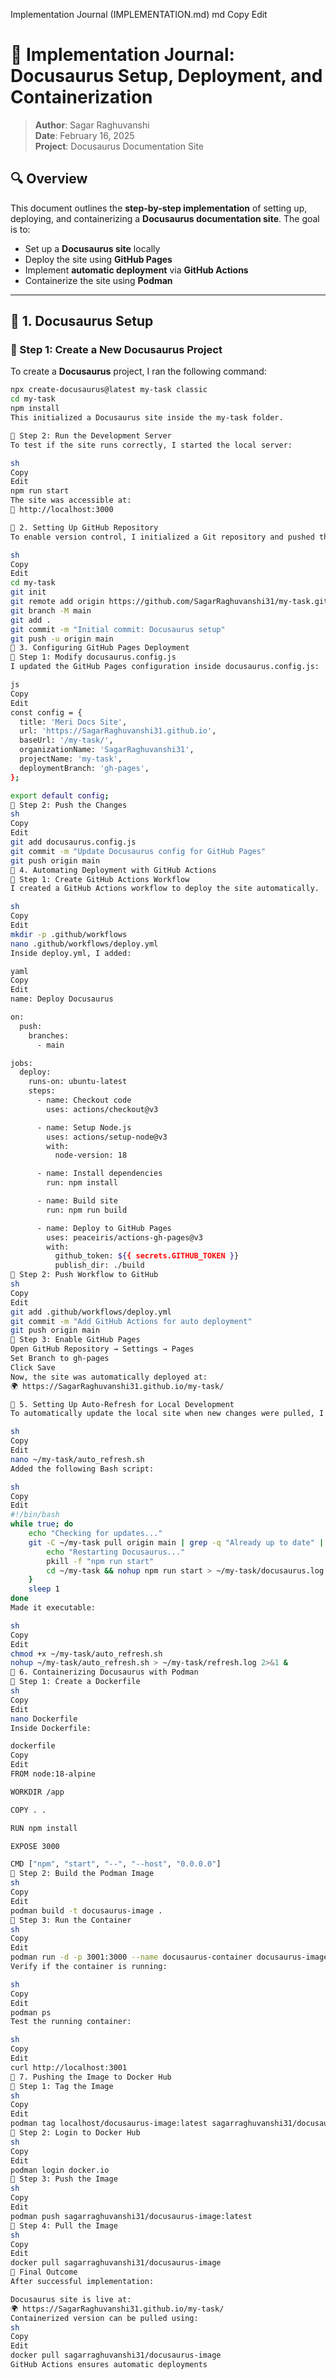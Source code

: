  Implementation Journal (IMPLEMENTATION.md)
md
Copy
Edit
# 📖 Implementation Journal: Docusaurus Setup, Deployment, and Containerization  

> **Author**: Sagar Raghuvanshi  
> **Date**: February 16, 2025  
> **Project**: Docusaurus Documentation Site  

## 🔍 Overview  

This document outlines the **step-by-step implementation** of setting up, deploying, and containerizing a **Docusaurus documentation site**. The goal is to:  

- Set up a **Docusaurus site** locally  
- Deploy the site using **GitHub Pages**  
- Implement **automatic deployment** via **GitHub Actions**  
- Containerize the site using **Podman**  

---

## 📌 1. Docusaurus Setup  

### 🔹 Step 1: Create a New Docusaurus Project  

To create a **Docusaurus** project, I ran the following command:  

```sh
npx create-docusaurus@latest my-task classic
cd my-task
npm install
This initialized a Docusaurus site inside the my-task folder.

🔹 Step 2: Run the Development Server
To test if the site runs correctly, I started the local server:

sh
Copy
Edit
npm run start
The site was accessible at:
📍 http://localhost:3000

📌 2. Setting Up GitHub Repository
To enable version control, I initialized a Git repository and pushed the project to GitHub:

sh
Copy
Edit
cd my-task
git init
git remote add origin https://github.com/SagarRaghuvanshi31/my-task.git
git branch -M main
git add .
git commit -m "Initial commit: Docusaurus setup"
git push -u origin main
📌 3. Configuring GitHub Pages Deployment
🔹 Step 1: Modify docusaurus.config.js
I updated the GitHub Pages configuration inside docusaurus.config.js:

js
Copy
Edit
const config = {
  title: 'Meri Docs Site',
  url: 'https://SagarRaghuvanshi31.github.io',
  baseUrl: '/my-task/',
  organizationName: 'SagarRaghuvanshi31',
  projectName: 'my-task',
  deploymentBranch: 'gh-pages',
};

export default config;
🔹 Step 2: Push the Changes
sh
Copy
Edit
git add docusaurus.config.js
git commit -m "Update Docusaurus config for GitHub Pages"
git push origin main
📌 4. Automating Deployment with GitHub Actions
🔹 Step 1: Create GitHub Actions Workflow
I created a GitHub Actions workflow to deploy the site automatically.

sh
Copy
Edit
mkdir -p .github/workflows
nano .github/workflows/deploy.yml
Inside deploy.yml, I added:

yaml
Copy
Edit
name: Deploy Docusaurus

on:
  push:
    branches:
      - main

jobs:
  deploy:
    runs-on: ubuntu-latest
    steps:
      - name: Checkout code
        uses: actions/checkout@v3

      - name: Setup Node.js
        uses: actions/setup-node@v3
        with:
          node-version: 18

      - name: Install dependencies
        run: npm install

      - name: Build site
        run: npm run build

      - name: Deploy to GitHub Pages
        uses: peaceiris/actions-gh-pages@v3
        with:
          github_token: ${{ secrets.GITHUB_TOKEN }}
          publish_dir: ./build
🔹 Step 2: Push Workflow to GitHub
sh
Copy
Edit
git add .github/workflows/deploy.yml
git commit -m "Add GitHub Actions for auto deployment"
git push origin main
🔹 Step 3: Enable GitHub Pages
Open GitHub Repository → Settings → Pages
Set Branch to gh-pages
Click Save
Now, the site was automatically deployed at:
🌍 https://SagarRaghuvanshi31.github.io/my-task/

📌 5. Setting Up Auto-Refresh for Local Development
To automatically update the local site when new changes were pulled, I created an auto-refresh script:

sh
Copy
Edit
nano ~/my-task/auto_refresh.sh
Added the following Bash script:

sh
Copy
Edit
#!/bin/bash
while true; do
    echo "Checking for updates..."
    git -C ~/my-task pull origin main | grep -q "Already up to date" || {
        echo "Restarting Docusaurus..."
        pkill -f "npm run start"
        cd ~/my-task && nohup npm run start > ~/my-task/docusaurus.log 2>&1 &
    }
    sleep 1
done
Made it executable:

sh
Copy
Edit
chmod +x ~/my-task/auto_refresh.sh
nohup ~/my-task/auto_refresh.sh > ~/my-task/refresh.log 2>&1 &
📌 6. Containerizing Docusaurus with Podman
🔹 Step 1: Create a Dockerfile
sh
Copy
Edit
nano Dockerfile
Inside Dockerfile:

dockerfile
Copy
Edit
FROM node:18-alpine

WORKDIR /app

COPY . .

RUN npm install

EXPOSE 3000

CMD ["npm", "start", "--", "--host", "0.0.0.0"]
🔹 Step 2: Build the Podman Image
sh
Copy
Edit
podman build -t docusaurus-image .
🔹 Step 3: Run the Container
sh
Copy
Edit
podman run -d -p 3001:3000 --name docusaurus-container docusaurus-image
Verify if the container is running:

sh
Copy
Edit
podman ps
Test the running container:

sh
Copy
Edit
curl http://localhost:3001
📌 7. Pushing the Image to Docker Hub
🔹 Step 1: Tag the Image
sh
Copy
Edit
podman tag localhost/docusaurus-image:latest sagarraghuvanshi31/docusaurus-image:latest
🔹 Step 2: Login to Docker Hub
sh
Copy
Edit
podman login docker.io
🔹 Step 3: Push the Image
sh
Copy
Edit
podman push sagarraghuvanshi31/docusaurus-image:latest
🔹 Step 4: Pull the Image
sh
Copy
Edit
docker pull sagarraghuvanshi31/docusaurus-image
🎉 Final Outcome
After successful implementation:

Docusaurus site is live at:
🌍 https://SagarRaghuvanshi31.github.io/my-task/
Containerized version can be pulled using:
sh
Copy
Edit
docker pull sagarraghuvanshi31/docusaurus-image
GitHub Actions ensures automatic deployments
